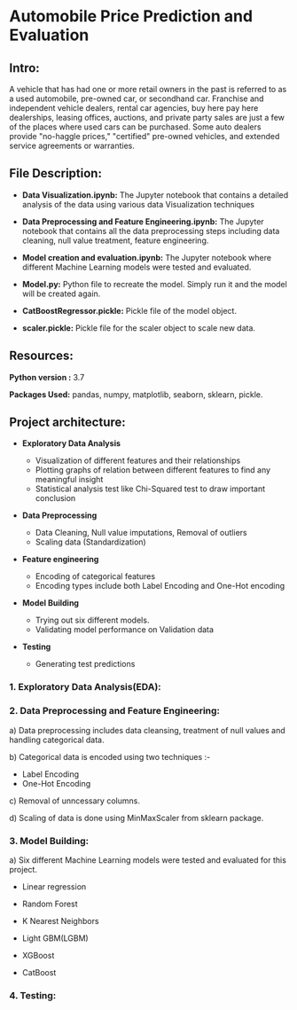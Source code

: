 # Automobile Price Prediction and Evaluation


## Intro:

A vehicle that has had one or more retail owners in the past is referred to as a used automobile, pre-owned car, or secondhand car. Franchise and independent vehicle dealers, rental car agencies, buy here pay here dealerships, leasing offices, auctions, and private party sales are just a few of the places where used cars can be purchased. Some auto dealers provide "no-haggle prices," "certified" pre-owned vehicles, and extended service agreements or warranties.



## **File Description:**

- **Data Visualization.ipynb:** The Jupyter notebook that contains a detailed analysis of the data using various data Visualization techniques

- **Data Preprocessing and Feature Engineering.ipynb:** The Jupyter notebook that contains all the data preprocessing steps including data cleaning, null value treatment, feature engineering.

- **Model creation and evaluation.ipynb:** The Jupyter notebook where different Machine Learning models were tested and evaluated.

- **Model.py:** Python file to recreate the model. Simply run it and the model will be created again.

- **CatBoostRegressor.pickle:** Pickle file of the model object.

- **scaler.pickle:** Pickle file for the scaler object to scale new data.


## Resources:

**Python version :** 3.7

**Packages Used:** pandas, numpy, matplotlib, seaborn, sklearn, pickle.


## **Project architecture:**

- **Exploratory Data Analysis**

    - Visualization of different features and their relationships
    - Plotting graphs of relation between different features to find any meaningful insight
    - Statistical analysis test like Chi-Squared test to draw important conclusion

- **Data Preprocessing**

    - Data Cleaning, Null value imputations, Removal of outliers
    - Scaling data (Standardization)

- **Feature engineering**

    - Encoding of categorical features
    - Encoding types include both Label Encoding and One-Hot encoding

- **Model Building**

    - Trying out six different models.
    - Validating model performance on Validation data

- **Testing**

    - Generating test predictions


### 1. Exploratory Data Analysis(EDA):

### 2. Data Preprocessing and Feature Engineering:

a) Data preprocessing includes data cleansing, treatment of null values and handling categorical data.

b) Categorical data is encoded using two techniques :-
- Label Encoding
- One-Hot Encoding

c) Removal of unncessary columns.

d) Scaling of data is done using MinMaxScaler from sklearn package.

### 3. Model Building:

a) Six different Machine Learning models were tested and evaluated for this project.

- Linear regression

- Random Forest

- K Nearest Neighbors

- Light GBM(LGBM)

- XGBoost

- CatBoost


### 4. Testing:



